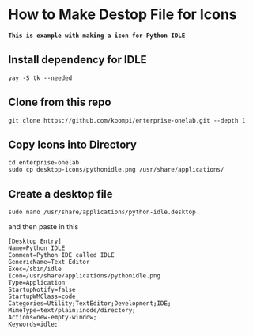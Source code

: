 # How to Make Destop File for Icons

**``This is example with making a icon for Python IDLE``**

## Install dependency for IDLE

```console
yay -S tk --needed
```

## Clone from this repo

```console
git clone https://github.com/koompi/enterprise-onelab.git --depth 1
```

## Copy Icons into Directory

```console
cd enterprise-onelab
sudo cp desktop-icons/pythonidle.png /usr/share/applications/
```

## Create a desktop file

```console
sudo nano /usr/share/applications/python-idle.desktop
```

and then paste in this

```console
[Desktop Entry]
Name=Python IDLE
Comment=Python IDE called IDLE
GenericName=Text Editor
Exec=/sbin/idle
Icon=/usr/share/applications/pythonidle.png
Type=Application
StartupNotify=false
StartupWMClass=code
Categories=Utility;TextEditor;Development;IDE;
MimeType=text/plain;inode/directory;
Actions=new-empty-window;
Keywords=idle;
```